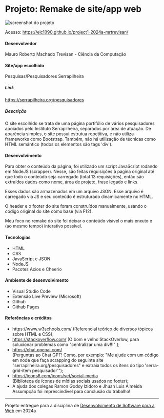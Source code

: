 # Projeto: Remake de site/app web
![screenshot do projeto](https://github.com/elc1090/project1-2024a-mrtrevisan/image.png "Screenshot do projeto")

Acesso: https://elc1090.github.io/project1-2024a-mrtrevisan/

#### Desenvolvedor
Mauro Roberto Machado Trevisan - Ciência da Computação

#### Site/app escolhido
Pesquisas/Pesquisadores Serrapilheira 

##### Link
https://serrapilheira.org/pesquisadores

##### Descrição
O site escolhido se trata de uma página portifólio de vários pesquisadores apoiados pelo Instituto Serrapilheira, separados por área de atuação. De aparência simples, o site possui estrutua repetitiva, e não utiliza frameworks como Bootstrap. Também, não há utilização de técnicas como HTML semântico (todos os elementos são tags 'div').

#### Desenvolvimento
Para obter o conteúdo da página, foi utilizado um script JavaScript rodando em NodeJS (scrapper). Nesse, são feitas requisições à pagina original até que todo o conteúdo seja carregado (total 13 requisições), então são extraídos dados como nome, área de projeto, frase legado e links.  

Esses dados são armazenados em um arquivo JSON. Esse arquivo é carregado via JS e seu conteúdo é estruturado dinamicamente no HTML.  

O header e o footer do site foram construídos manualmente, usando o código original do site como base (via F12).

Meu foco no remake do site foi deixar o conteúdo visível o mais enxuto e (ao mesmo tempo) interativo possível. 


#### Tecnologias

- HTML
- CSS
- JavaScript e JSON
- NodeJS
- Pacotes Axios e Cheerio

#### Ambiente de desenvolvimento

- Visual Studio Code
- Extensão Live Preview (Microsoft)
- Github
- Github Pages

#### Referências e créditos

- https://www.w3schools.com/ (Referencial teórico de diversos tópicos sobre HTML e CSS);
- https://stackoverflow.com/ (O bom e velho StackOverlow, para solucionar problemas como "centralizar uma div!!!" );
- https://chat.openai.com/  
(Perguntas ao Chat GPT! Como, por exemplo: "Me ajude com um código em node que faça scrapping do seguinte site "serrapilheira.org/pesquisadores" e extraia todos os itens do tipo 'serra-grid-item pesquisador'");
- https://icons8.com/icons/set/social-media  
(Biblioteca de ícones de mídias sociais usados no footer);
- A ajuda dos colegas Ramon Godoy Izidoro e Jhuan Luis Almeida Assumpção foi imprescindível para conclusão do trabalho!




---
Projeto entregue para a disciplina de [Desenvolvimento de Software para a Web](http://github.com/andreainfufsm/elc1090-2024a) em 2024a